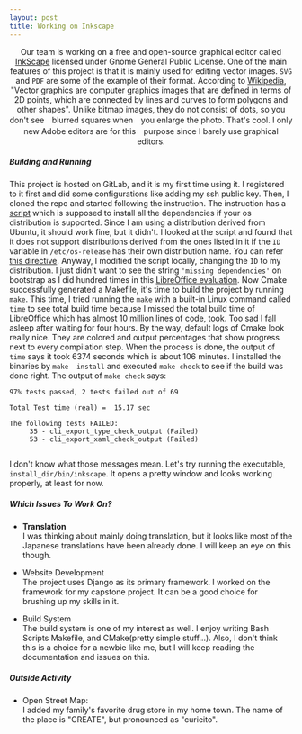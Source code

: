 ```yaml
---
layout: post
title: Working on Inkscape
---
```


[/]: # (SubTitle)
<p align="center">
    Our team is working on a free and open-source graphical editor called
    <a href="https://inkscape.org/">InkScape</a> licensed under Gnome General
    Public License. One of the main features of this project is that it is
    mainly used for editing vector images. <code>SVG</code> and <code>PDF</code>
    are some of the example of their format. According to <a href="https://en
    .wikipedia.org/wiki/Vector_graphics">Wikipedia</a>, "Vector graphics are
    computer graphics images that are defined in terms of 2D points, which are
    connected by lines and curves to form polygons and other shapes". Unlike
    bitmap images, they do not consist of dots, so you don't see　blurred
    squares when　you enlarge the photo. That's cool. I only new Adobe editors
    are for this　purpose since I barely use graphical editors.
</p>

[//]: # (Content)
##### Building and Running

This project is hosted on GitLab, and it is my first time using it. I registered 
to it first and did some configurations like adding my ssh public key. Then, I 
cloned the repo and started following the instruction. The instruction has a 
[script](
https://gitlab.com/inkscape/inkscape-ci-docker/raw/master/install_dependencies.sh) which is supposed to install all the dependencies if 
your os distribution is supported. Since I am using a distribution derived from 
Ubuntu, it should work fine, but it didn't. I looked at the script and found 
that it does not support distributions derived from the ones 
listed in it if the `ID` variable in `/etc/os-release` has their own 
distribution name. You can refer [this directive](
https://www.freedesktoporg/software/systemd/man/os-release.html). Anyway, I
modified the script locally, changing the `ID` to my distribution. I just didn't
want to see the string `'missing dependencies'` on bootstrap as I did hundred 
times in this [LibreOffice evaluation](
https://github.com/hunter-college-ossd-spr-2020/project-evaluation/blob/master/libreoffice_evaluation.md). Now Cmake 
successfully generated a Makefile, it's time to build the project by running 
`make`. This time, I tried running the `make` with a built-in Linux command
called `time` to see total build time because I missed the total build time of 
LibreOffice which has almost 10 million lines of code, took. Too sad I fall 
asleep after waiting for four hours. By the way, default logs of Cmake look 
really nice. They are colored and output percentages that show progress next to 
every compilation step. When the process is done, the output of `time` says it
took 6374 seconds which is about 106 minutes. I installed the binaries by `make 
install` and executed `make check` to see if the build was done right. The 
output of `make check` says:
```text
97% tests passed, 2 tests failed out of 69

Total Test time (real) =  15.17 sec

The following tests FAILED:
	 35 - cli_export_type_check_output (Failed)
	 53 - cli_export_xaml_check_output (Failed)
 
```
I don't know what those messages mean. Let's try running the executable,
`install_dir/bin/inkscape`. It opens a pretty window and looks working properly,
at least for now.


##### Which Issues To Work On?

- **Translation**  
I was thinking about mainly doing translation, but it looks like most of the
Japanese translations have been already done. I will keep an eye on this though.
 
- Website Development  
The project uses Django as its primary framework. I worked on the framework
for my capstone project. It can be a good choice for brushing up my skills in 
it.

- Build System  
The build system is one of my interest as well. I enjoy writing Bash Scripts
Makefile, and CMake(pretty simple stuff...). Also, I don't think this is a
choice for a newbie like me, but I will keep reading the documentation and 
issues on this.


##### Outside Activity

- Open Street Map:  
I added my family's favorite drug store in my home town. The name of the place
is "CREATE", but pronounced as "curieito".

